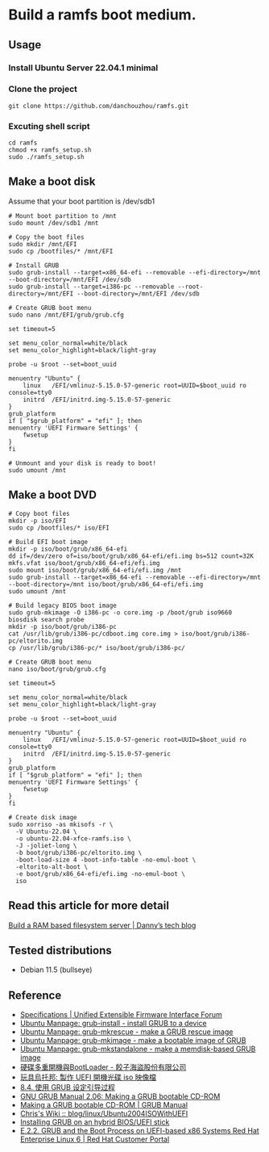 # Build a ramfs boot medium.

## Usage
### Install Ubuntu Server 22.04.1 minimal
### Clone the project
```
git clone https://github.com/danchouzhou/ramfs.git
```
### Excuting shell script
```
cd ramfs
chmod +x ramfs_setup.sh
sudo ./ramfs_setup.sh
```
## Make a boot disk
Assume that your boot partition is /dev/sdb1
```
# Mount boot partition to /mnt
sudo mount /dev/sdb1 /mnt

# Copy the boot files
sudo mkdir /mnt/EFI
sudo cp /bootfiles/* /mnt/EFI

# Install GRUB
sudo grub-install --target=x86_64-efi --removable --efi-directory=/mnt --boot-directory=/mnt/EFI /dev/sdb
sudo grub-install --target=i386-pc --removable --root-directory=/mnt/EFI --boot-directory=/mnt/EFI /dev/sdb

# Create GRUB boot menu
sudo nano /mnt/EFI/grub/grub.cfg

set timeout=5

set menu_color_normal=white/black
set menu_color_highlight=black/light-gray

probe -u $root --set=boot_uuid

menuentry "Ubuntu" {
	linux	/EFI/vmlinuz-5.15.0-57-generic root=UUID=$boot_uuid ro console=tty0
	initrd	/EFI/initrd.img-5.15.0-57-generic
}
grub_platform
if [ "$grub_platform" = "efi" ]; then
menuentry 'UEFI Firmware Settings' {
	fwsetup
}
fi

# Unmount and your disk is ready to boot!
sudo umount /mnt
```
## Make a boot DVD
```
# Copy boot files
mkdir -p iso/EFI
sudo cp /bootfiles/* iso/EFI

# Build EFI boot image
mkdir -p iso/boot/grub/x86_64-efi
dd if=/dev/zero of=iso/boot/grub/x86_64-efi/efi.img bs=512 count=32K
mkfs.vfat iso/boot/grub/x86_64-efi/efi.img
sudo mount iso/boot/grub/x86_64-efi/efi.img /mnt
sudo grub-install --target=x86_64-efi --removable --efi-directory=/mnt --boot-directory=/mnt iso/boot/grub/x86_64-efi/efi.img
sudo umount /mnt

# Build legacy BIOS boot image
sudo grub-mkimage -O i386-pc -o core.img -p /boot/grub iso9660 biosdisk search probe
mkdir -p iso/boot/grub/i386-pc
cat /usr/lib/grub/i386-pc/cdboot.img core.img > iso/boot/grub/i386-pc/eltorito.img
cp /usr/lib/grub/i386-pc/* iso/boot/grub/i386-pc/

# Create GRUB boot menu
nano iso/boot/grub/grub.cfg

set timeout=5

set menu_color_normal=white/black
set menu_color_highlight=black/light-gray

probe -u $root --set=boot_uuid

menuentry "Ubuntu" {
	linux	/EFI/vmlinuz-5.15.0-57-generic root=UUID=$boot_uuid ro console=tty0
	initrd	/EFI/initrd.img-5.15.0-57-generic
}
grub_platform
if [ "$grub_platform" = "efi" ]; then
menuentry 'UEFI Firmware Settings' {
	fwsetup
}
fi

# Create disk image
sudo xorriso -as mkisofs -r \
  -V Ubuntu-22.04 \
  -o ubuntu-22.04-xfce-ramfs.iso \
  -J -joliet-long \
  -b boot/grub/i386-pc/eltorito.img \
  -boot-load-size 4 -boot-info-table -no-emul-boot \
  -eltorito-alt-boot \
  -e boot/grub/x86_64-efi/efi.img -no-emul-boot \
  iso
```
## Read this article for more detail
[Build a RAM based filesystem server | Danny’s tech blog](https://danchouzhou.github.io/2022/10/31/ram-based-rootfs-server.html)

## Tested distributions
- Debian 11.5 (bullseye)

## Reference
- [Specifications | Unified Extensible Firmware Interface Forum](https://uefi.org/specifications)
- [Ubuntu Manpage: grub-install - install GRUB to a device](https://manpages.ubuntu.com/manpages/jammy/man8/grub-install.8.html)
- [Ubuntu Manpage: grub-mkrescue - make a GRUB rescue image](https://manpages.ubuntu.com/manpages/jammy/en/man1/grub-mkrescue.1.html)
- [Ubuntu Manpage: grub-mkimage - make a bootable image of GRUB](https://manpages.ubuntu.com/manpages/jammy/man1/grub-mkimage.1.html)
- [Ubuntu Manpage: grub-mkstandalone - make a memdisk-based GRUB image](https://manpages.ubuntu.com/manpages/jammy/man1/grub-mkstandalone.1.html)
- [硬碟多重開機與BootLoader - 餃子海盜股份有限公司](https://sites.google.com/site/gyozapriate/Home/linux-island/boot/hdd-boot-multi)
- [玩具烏托邦: 製作 UEFI 開機光碟 iso 映像檔](https://newtoypia.blogspot.com/2020/11/uefi-iso.html)
- [8.4. 使用 GRUB 设定引导过程](https://lfs.xry111.site/zh_CN/8.3/chapter08/grub.html)
- [GNU GRUB Manual 2.06: Making a GRUB bootable CD-ROM](https://www.gnu.org/software/grub/manual/grub/html_node/Making-a-GRUB-bootable-CD_002dROM.html)
- [Making a GRUB bootable CD-ROM | GRUB Manual](https://www.gnu.org/software/grub/manual/legacy/Making-a-GRUB-bootable-CD-ROM.html)
- [Chris's Wiki :: blog/linux/Ubuntu2004ISOWithUEFI](https://utcc.utoronto.ca/~cks/space/blog/linux/Ubuntu2004ISOWithUEFI)
- [Installing GRUB on an hybrid BIOS/UEFI stick](https://www.normalesup.org/~george/comp/live_iso_usb/grub_hybrid.html)
- [E.2.2. GRUB and the Boot Process on UEFI-based x86 Systems Red Hat Enterprise Linux 6 | Red Hat Customer Portal](https://access.redhat.com/documentation/en-us/red_hat_enterprise_linux/6/html/installation_guide/s2-grub-whatis-booting-uefi)
